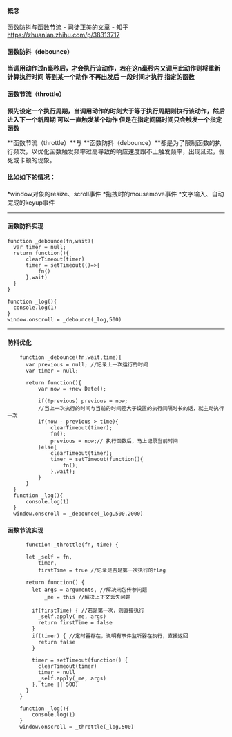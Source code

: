 #### 概念
函数防抖与函数节流 - 司徒正美的文章 - 知乎
https://zhuanlan.zhihu.com/p/38313717
#### 函数防抖（debounce）

**当调用动作过n毫秒后，才会执行该动作，若在这n毫秒内又调用此动作则将重新计算执行时间**
**等到某一个动作 不再出发后 一段时间才执行 指定的函数**
#### 函数节流（throttle）
**预先设定一个执行周期，当调用动作的时刻大于等于执行周期则执行该动作，然后进入下一个新周期**
**可以一直触发某个动作 但是在指定间隔时间只会触发一个指定函数**

**函数节流（throttle）**与 **函数防抖（debounce）**都是为了限制函数的执行频次，以优化函数触发频率过高导致的响应速度跟不上触发频率，出现延迟，假死或卡顿的现象。

#### 比如如下的情况：
  *window对象的resize、scroll事件
  *拖拽时的mousemove事件
  *文字输入、自动完成的keyup事件
  
 ------------------------------ 
  
  #### 函数防抖实现
  
  ```
  function _debounce(fn,wait){
    var timer = null;
    return function(){
        clearTimeout(timer)
        timer = setTimeout(()=>{
            fn()
        },wait)
    }
}

function _log(){
    console.log(1)
}
window.onscroll = _debounce(_log,500)

  ```
  ---------------------------------------------------------------
  
  #### 防抖优化
  
  ```
      function _debounce(fn,wait,time){
        var previous = null; //记录上一次运行的时间
        var timer = null;

        return function(){
            var now = +new Date();

            if(!previous) previous = now;
            //当上一次执行的时间与当前的时间差大于设置的执行间隔时长的话，就主动执行一次
            if(now - previous > time){
                clearTimeout(timer);
                fn();
                previous = now;// 执行函数后，马上记录当前时间
            }else{
                clearTimeout(timer);
                timer = setTimeout(function(){
                    fn();
                },wait);
            }
        }
    }
    function _log(){
        console.log(1)
    }
    window.onscroll = _debounce(_log,500,2000)

  ```
  
  ####  函数节流实现
  
  ```
        function _throttle(fn, time) { 

        let _self = fn, 
            timer,  
            firstTime = true //记录是否是第一次执行的flag

        return function() { 
          let args = arguments, //解决闭包传参问题
              _me = this //解决上下文丢失问题

          if(firstTime) { //若是第一次，则直接执行
            _self.apply(_me, args)
            return firstTime = false
          }
          if(timer) { //定时器存在，说明有事件监听器在执行，直接返回
            return false
          }

          timer = setTimeout(function() { 
            clearTimeout(timer)
            timer = null
            _self.apply(_me, args)
          }, time || 500)
        }
      }

      function _log(){
          console.log(1)
      }
      window.onscroll = _throttle(_log,500)

  
  ```
